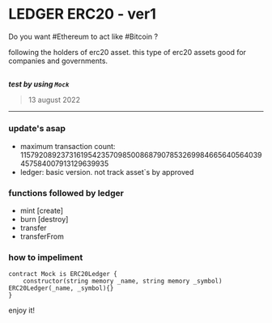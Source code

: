 # LEDGER ERC20 - ver1

Do you want #Ethereum to act like #Bitcoin ?

following the holders of erc20 asset. this type of erc20 assets good for companies and governments.

##

***test by using `Mock`***

> 13 august 2022

---

### update's asap

- maximum transaction count: 115792089237316195423570985008687907853269984665640564039457584007913129639935
- ledger: basic version. not track asset`s by approved

### functions followed by ledger
- mint [create]
- burn [destroy]
- transfer
- transferFrom

### how to impeliment
```solidity
contract Mock is ERC20Ledger {
    constructor(string memory _name, string memory _symbol) ERC20Ledger(_name, _symbol){}
}
```

enjoy it!
